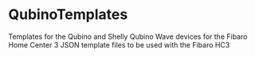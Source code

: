 # QubinoTemplates
Templates for the Qubino and Shelly Qubino Wave devices for the Fibaro Home Center 3
JSON template files to be used with the Fibaro HC3
